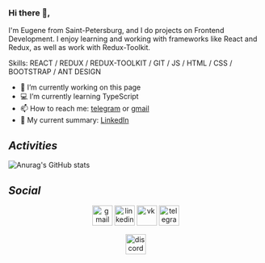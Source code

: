 ### Hi there 👋,
<!-- ![](https://i.pinimg.com/736x/9f/76/3a/9f763a5d299cdb4e0cb731386f96c18d.jpg) -->

I'm Eugene from Saint-Petersburg, and I do projects on Frontend Development. I enjoy learning and working with frameworks like React and Redux, as well as work with Redux-Toolkit. 

Skills: REACT / REDUX / REDUX-TOOLKIT / GIT / JS / HTML / CSS / BOOTSTRAP / ANT DESIGN 

- 🔭 I’m currently working on this page 
- 💻 I’m currently learning TypeScript 
- 📫 How to reach me: [telegram](https://t.me/Fpsska) or [gmail](mailto:fpsska1337@gmail.com) 
- 📝 My current summary: [LinkedIn](https://www.linkedin.com/in/eugene-egorov-040129234/)

## _Activities_
![Anurag's GitHub stats](https://github-readme-stats.vercel.app/api?username=fpsska&show_icons=true&theme=tokyonight)

## _Social_

<div align="center">

[<img src='https://img.icons8.com/material-outlined/344/4a90e2/new-post.png' alt='gmail' height='40'>](mailto:fpsska1337@gmail.com) 
[<img src='https://img.icons8.com/material-outlined/344/4a90e2/linkedin--v1.png' alt='linkedin' height='40'>](https://www.linkedin.com/in/https://www.linkedin.com/in/fpsska-eugene-040129234//) 
[<img src='https://img.icons8.com/material-outlined/344/4a90e2/vk-com.png' alt='vk' height='40'>](https://vk.com/fpsska)
[<img src='https://img.icons8.com/material-outlined/344/4a90e2/telegram-app.png' alt='telegram' height='40'>](https://t.me/Fpsska) 
 
<span> 
 
  [<img title="Fpsska#1531" src='https://img.icons8.com/material-outlined/344/4a90e2/discord-logo.png' alt='discord' height='40'>](#)
 
 </span> 
</div>


